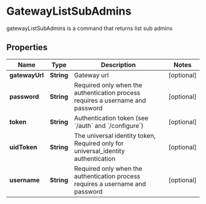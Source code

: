 

# GatewayListSubAdmins

gatewayListSubAdmins is a command that returns list sub admins
## Properties

Name | Type | Description | Notes
------------ | ------------- | ------------- | -------------
**gatewayUrl** | **String** | Gateway url |  [optional]
**password** | **String** | Required only when the authentication process requires a username and password |  [optional]
**token** | **String** | Authentication token (see &#x60;/auth&#x60; and &#x60;/configure&#x60;) |  [optional]
**uidToken** | **String** | The universal identity token, Required only for universal_identity authentication |  [optional]
**username** | **String** | Required only when the authentication process requires a username and password |  [optional]



